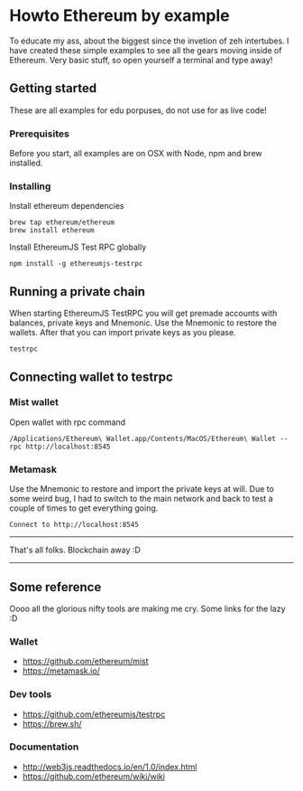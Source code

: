# Howto Ethereum by example
To educate my ass, about the biggest since the invetion of zeh intertubes. I have created these simple examples to see all the gears moving inside of Ethereum. Very basic stuff, so open yourself a terminal and type away!

## Getting started
These are all examples for edu porpuses, do not use for as live code!

### Prerequisites
Before you start, all examples are on OSX with Node, npm and brew installed.

### Installing

Install ethereum dependencies

```
brew tap ethereum/ethereum
brew install ethereum
```

Install EthereumJS Test RPC globally
```
npm install -g ethereumjs-testrpc
```
## Running a private chain
When starting EthereumJS TestRPC you will get premade accounts with balances, private keys and Mnemonic. Use the Mnemonic to restore the wallets. After that you can import private keys as you please.

```
testrpc
```

## Connecting wallet to testrpc

### Mist wallet
Open wallet with rpc command

```
/Applications/Ethereum\ Wallet.app/Contents/MacOS/Ethereum\ Wallet --rpc http://localhost:8545
```

### Metamask
Use the Mnemonic to restore and import the private keys at will. Due to some weird bug, I had to switch to the main network and back to test a couple of times to get everything going.
```
Connect to http://localhost:8545
```

----

That's all folks. Blockchain away :D

----
## Some reference
Oooo all the glorious nifty tools are making me cry. Some links for the lazy :D

### Wallet
- https://github.com/ethereum/mist
- https://metamask.io/

### Dev tools
- https://github.com/ethereumjs/testrpc
- https://brew.sh/

### Documentation
- http://web3js.readthedocs.io/en/1.0/index.html
- https://github.com/ethereum/wiki/wiki